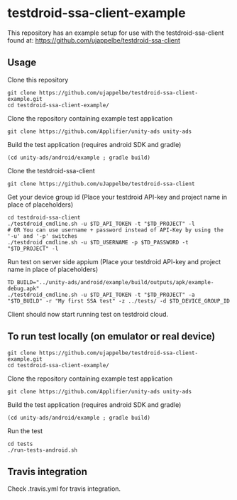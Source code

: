# testdroid-ssa-client-example

This repository has an example setup for use with the testdroid-ssa-client found at:
https://github.com/ujappelbe/testdroid-ssa-client

## Usage
Clone this repository
```
git clone https://github.com/ujappelbe/testdroid-ssa-client-example.git
cd testdroid-ssa-client-example/
```

Clone the repository containing example test application
```
git clone https://github.com/Applifier/unity-ads unity-ads
```

Build the test application (requires android SDK and gradle)
```
(cd unity-ads/android/example ; gradle build)
```

Clone the testdroid-ssa-client
```
git clone https://github.com/uJappelbe/testdroid-ssa-client
```

Get your device group id (Place your testdroid API-key and project name in place of placeholders)
```
cd testdroid-ssa-client
./testdroid_cmdline.sh -u $TD_API_TOKEN -t "$TD_PROJECT" -l
# OR You can use username + password instead of API-Key by using the '-u' and '-p' switches
./testdroid_cmdline.sh -u $TD_USERNAME -p $TD_PASSWORD -t "$TD_PROJECT" -l
```

Run test on server side appium (Place your testdroid API-key and project name in place of placeholders)
```
TD_BUILD="../unity-ads/android/example/build/outputs/apk/example-debug.apk"
./testdroid_cmdline.sh -u $TD_API_TOKEN -t "$TD_PROJECT" -a "$TD_BUILD" -r "My first SSA test" -z ../tests/ -d $TD_DEVICE_GROUP_ID
```
Client should now start running test on testdroid cloud.




## To run test locally (on emulator or real device)
```
git clone https://github.com/ujappelbe/testdroid-ssa-client-example.git
cd testdroid-ssa-client-example/
```

Clone the repository containing example test application
```
git clone https://github.com/Applifier/unity-ads unity-ads
```

Build the test application (requires android SDK and gradle)
```
(cd unity-ads/android/example ; gradle build)
```

Run the test
```
cd tests
./run-tests-android.sh
```

## Travis integration
Check .travis.yml for travis integration.
